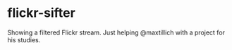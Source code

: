 flickr-sifter
=============

Showing a filtered Flickr stream. Just helping @maxtillich with a project for his studies.
